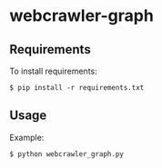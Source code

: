 # webcrawler-graph

Requirements
------------
To install requirements:

    $ pip install -r requirements.txt

Usage
-----
Example:
  
    $ python webcrawler_graph.py
